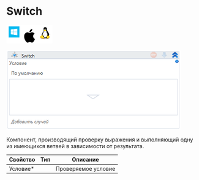 # Switch

![](<../../../.gitbook/assets/image (100) (1) (1) (1) (1) (1) (213).png>)

![](<../../../.gitbook/assets/image (155).png>)

Компонент, производящий проверку выражения и выполняющий одну из имеющихся ветвей в зависимости от результата.

| Свойство  | Тип | Описание            |
| --------- | --- | ------------------- |
| Условие\* |     | Проверяемое условие |
